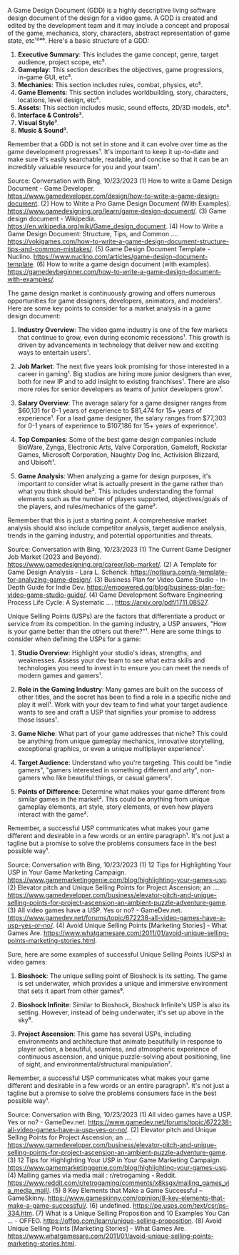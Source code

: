 A Game Design Document (GDD) is a highly descriptive living software design document of the design for a video game. A GDD is created and edited by the development team and it may include a concept and proposal of the game, mechanics, story, characters, abstract representation of game state, etc¹²⁴⁶. Here's a basic structure of a GDD:

1. **Executive Summary**: This includes the game concept, genre, target audience, project scope, etc⁵.
2. **Gameplay**: This section describes the objectives, game progressions, in-game GUI, etc⁵.
3. **Mechanics**: This section includes rules, combat, physics, etc⁵.
4. **Game Elements**: This section includes worldbuilding, story, characters, locations, level design, etc⁵.
5. **Assets**: This section includes music, sound effects, 2D/3D models, etc⁵.
6. **Interface & Controls**³.
7. **Visual Style**³.
8. **Music & Sound**³.

Remember that a GDD is not set in stone and it can evolve over time as the game development progresses¹. It's important to keep it up-to-date and make sure it's easily searchable, readable, and concise so that it can be an incredibly valuable resource for you and your team¹.

Source: Conversation with Bing, 10/23/2023
(1) How to write a Game Design Document - Game Developer. https://www.gamedeveloper.com/design/how-to-write-a-game-design-document.
(2) How to Write a Pro Game Design Document (With Examples). https://www.gamedesigning.org/learn/game-design-document/.
(3) Game design document - Wikipedia. https://en.wikipedia.org/wiki/Game_design_document.
(4) How to Write a Game Design Document: Structure, Tips, and Common .... https://vokigames.com/how-to-write-a-game-design-document-structure-tips-and-common-mistakes/.
(5) Game Design Document Template - Nuclino. https://www.nuclino.com/articles/game-design-document-template.
(6) How to write a game design document (with examples). https://gamedevbeginner.com/how-to-write-a-game-design-document-with-examples/.

The game design market is continuously growing and offers numerous opportunities for game designers, developers, animators, and modelers¹. Here are some key points to consider for a market analysis in a game design document:

1. **Industry Overview**: The video game industry is one of the few markets that continue to grow, even during economic recessions¹. This growth is driven by advancements in technology that deliver new and exciting ways to entertain users¹.

2. **Job Market**: The next five years look promising for those interested in a career in gaming¹. Big studios are hiring more junior designers than ever, both for new IP and to add insight to existing franchises¹. There are also more roles for senior developers as teams of junior developers grow¹.

3. **Salary Overview**: The average salary for a game designer ranges from $60,131 for 0-1 years of experience to $81,474 for 15+ years of experience¹. For a lead game designer, the salary ranges from $77,303 for 0-1 years of experience to $107,186 for 15+ years of experience¹.

4. **Top Companies**: Some of the best game design companies include BioWare, Zynga, Electronic Arts, Valve Corporation, Gameloft, Rockstar Games, Microsoft Corporation, Naughty Dog Inc, Activision Blizzard, and Ubisoft¹.

5. **Game Analysis**: When analyzing a game for design purposes, it's important to consider what is actually present in the game rather than what you think should be². This includes understanding the formal elements such as the number of players supported, objectives/goals of the players, and rules/mechanics of the game².

Remember that this is just a starting point. A comprehensive market analysis should also include competitor analysis, target audience analysis, trends in the gaming industry, and potential opportunities and threats.

Source: Conversation with Bing, 10/23/2023
(1) The Current Game Designer Job Market (2023 and Beyond). https://www.gamedesigning.org/career/job-market/.
(2) A Template for Game Design Analysis - Lara L. Schenck. https://notlaura.com/a-template-for-analyzing-game-design/.
(3) Business Plan for Video Game Studio - In-Depth Guide for Indie Dev. https://empowered.gg/blog/business-plan-for-video-game-studio-guide/.
(4) Game Development Software Engineering Process Life Cycle: A Systematic .... https://arxiv.org/pdf/1711.08527.

Unique Selling Points (USPs) are the factors that differentiate a product or service from its competition. In the gaming industry, a USP answers, "How is your game better than the others out there?"¹. Here are some things to consider when defining the USPs for a game:

1. **Studio Overview**: Highlight your studio's ideas, strengths, and weaknesses. Assess your dev team to see what extra skills and technologies you need to invest in to ensure you can meet the needs of modern games and gamers¹.

2. **Role in the Gaming Industry**: Many games are built on the success of other titles, and the secret has been to find a role in a specific niche and play it well¹. Work with your dev team to find what your target audience wants to see and craft a USP that signifies your promise to address those issues¹.

3. **Game Niche**: What part of your game addresses that niche? This could be anything from unique gameplay mechanics, innovative storytelling, exceptional graphics, or even a unique multiplayer experience¹.

4. **Target Audience**: Understand who you're targeting. This could be "indie gamers", "gamers interested in something different and arty", non-gamers who like beautiful things, or casual gamers².

5. **Points of Difference**: Determine what makes your game different from similar games in the market². This could be anything from unique gameplay elements, art style, story elements, or even how players interact with the game².

Remember, a successful USP communicates what makes your game different and desirable in a few words or an entire paragraph¹. It's not just a tagline but a promise to solve the problems consumers face in the best possible way¹.

Source: Conversation with Bing, 10/23/2023
(1) 12 Tips for Highlighting Your USP in Your Game Marketing Campaign. https://www.gamemarketinggenie.com/blog/highlighting-your-games-usp.
(2) Elevator pitch and Unique Selling Points for Project Ascension; an .... https://www.gamedeveloper.com/business/elevator-pitch-and-unique-selling-points-for-project-ascension-an-ambient-puzzle-adventure-game.
(3) All video games have a USP. Yes or no? - GameDev.net. https://www.gamedev.net/forums/topic/672238-all-video-games-have-a-usp-yes-or-no/.
(4) Avoid Unique Selling Points [Marketing Stories] - What Games Are. https://www.whatgamesare.com/2011/01/avoid-unique-selling-points-marketing-stories.html.

Sure, here are some examples of successful Unique Selling Points (USPs) in video games:

1. **Bioshock**: The unique selling point of Bioshock is its setting. The game is set underwater, which provides a unique and immersive environment that sets it apart from other games⁶.

2. **Bioshock Infinite**: Similar to Bioshock, Bioshock Infinite's USP is also its setting. However, instead of being underwater, it's set up above in the sky⁶.

3. **Project Ascension**: This game has several USPs, including environments and architecture that animate beautifully in response to player action, a beautiful, seamless, and atmospheric experience of continuous ascension, and unique puzzle-solving about positioning, line of sight, and environmental/structural manipulation⁷.

Remember, a successful USP communicates what makes your game different and desirable in a few words or an entire paragraph¹. It's not just a tagline but a promise to solve the problems consumers face in the best possible way¹.

Source: Conversation with Bing, 10/23/2023
(1) All video games have a USP. Yes or no? - GameDev.net. https://www.gamedev.net/forums/topic/672238-all-video-games-have-a-usp-yes-or-no/.
(2) Elevator pitch and Unique Selling Points for Project Ascension; an .... https://www.gamedeveloper.com/business/elevator-pitch-and-unique-selling-points-for-project-ascension-an-ambient-puzzle-adventure-game.
(3) 12 Tips for Highlighting Your USP in Your Game Marketing Campaign. https://www.gamemarketinggenie.com/blog/highlighting-your-games-usp.
(4) Mailing games via media mail : r/retrogaming - Reddit. https://www.reddit.com/r/retrogaming/comments/x8ksgx/mailing_games_via_media_mail/.
(5) 8 Key Elements that Make a Game Successful – GameSkinny. https://www.gameskinny.com/opinion/8-key-elements-that-make-a-game-successful/.
(6) undefined. https://pe.usps.com/text/csr/ps-334.htm.
(7) What is a Unique Selling Proposition and 10 Examples You Can ... - OFFEO. https://offeo.com/learn/unique-selling-proposition.
(8) Avoid Unique Selling Points [Marketing Stories] - What Games Are. https://www.whatgamesare.com/2011/01/avoid-unique-selling-points-marketing-stories.html.